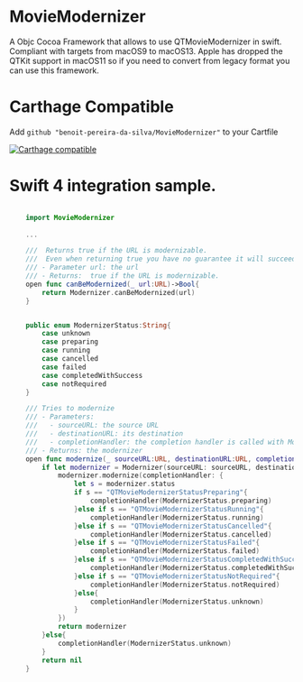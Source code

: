 # MovieModernizer

A Objc Cocoa Framework that allows to use QTMovieModernizer in swift. Compliant with targets from macOS9 to macOS13. Apple has dropped the QTKit support in macOS11 so if you need to convert from legacy format you can use this framework.


# Carthage Compatible

Add  `github "benoit-pereira-da-silva/MovieModernizer"` to your Cartfile


[![Carthage compatible](https://img.shields.io/badge/Carthage-compatible-4BC51D.svg?style=flat)](https://github.com/Carthage/Carthage)


# Swift 4 integration sample.


```swift

    import MovieModernizer
    
    ...

 	///  Returns true if the URL is modernizable.
    ///  Even when returning true you have no guarantee it will succeed
    /// - Parameter url: the url
    /// - Returns:  true if the URL is modernizable.
    open func canBeModernized(_ url:URL)->Bool{
        return Modernizer.canBeModernized(url)
    }


    public enum ModernizerStatus:String{
        case unknown
        case preparing
        case running
        case cancelled
        case failed
        case completedWithSuccess
        case notRequired
    }

    /// Tries to modernize
    /// - Parameters:
    ///   - sourceURL: the source URL
    ///   - destinationURL: its destination
    ///   - completionHandler: the completion handler is called with ModernizerStatus.unknown if the modernizer fails to be initialized
    /// - Returns: the modernizer
    open func modernize(_ sourceURL:URL, destinationURL:URL, completionHandler:@escaping(_ status:ModernizerStatus)->())->Modernizer?{
        if let modernizer = Modernizer(sourceURL: sourceURL, destinationURL: destinationURL){
            modernizer.modernize(completionHandler: {
                let s = modernizer.status
                if s == "QTMovieModernizerStatusPreparing"{
                    completionHandler(ModernizerStatus.preparing)
                }else if s == "QTMovieModernizerStatusRunning"{
                    completionHandler(ModernizerStatus.running)
                }else if s == "QTMovieModernizerStatusCancelled"{
                    completionHandler(ModernizerStatus.cancelled)
                }else if s == "QTMovieModernizerStatusFailed"{
                    completionHandler(ModernizerStatus.failed)
                }else if s == "QTMovieModernizerStatusCompletedWithSuccess"{
                    completionHandler(ModernizerStatus.completedWithSuccess)
                }else if s == "QTMovieModernizerStatusNotRequired"{
                    completionHandler(ModernizerStatus.notRequired)
                }else{
                    completionHandler(ModernizerStatus.unknown)
                }
            })
            return modernizer
        }else{
            completionHandler(ModernizerStatus.unknown)
        }
        return nil
    }


```

